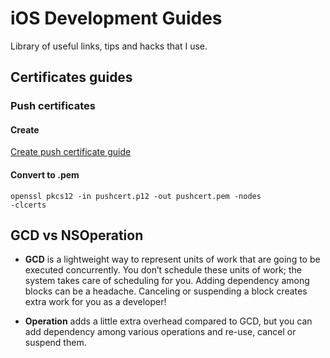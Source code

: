 # iOS Development Guides
Library of useful links, tips and hacks that I use. 

## Certificates guides

### Push certificates

#### Create
[Create push certificate guide](https://medium.com/@ankushaggarwal/generate-apns-certificate-for-ios-push-notifications-85e4a917d522)

#### Convert to .pem
<code>openssl pkcs12 -in pushcert.p12 -out pushcert.pem -nodes -clcerts</code>

## GCD vs NSOperation

 - <b>GCD</b> is a lightweight way to represent units of work that are going to be executed concurrently. You don’t schedule these units of work; the system takes care of scheduling for you. Adding dependency among blocks can be a headache. Canceling or suspending a block creates extra work for you as a developer!

 - <b>Operation</b>  adds a little extra overhead compared to GCD, but you can add dependency among various operations and re-use, cancel or suspend them.
 
 
